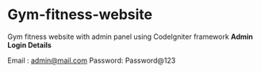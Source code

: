 # Gym-fitness-website
Gym fitness website with admin panel using CodeIgniter framework
**Admin Login Details**

Email   : admin@mail.com
Password: Password@123
